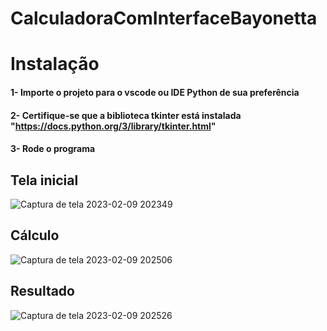 # CalculadoraComInterfaceBayonetta

# Instalação
#### 1- Importe o projeto para o vscode ou IDE Python de sua preferência 
#### 2- Certifique-se que a biblioteca tkinter está instalada "https://docs.python.org/3/library/tkinter.html"
#### 3- Rode o programa

## Tela inicial 
![Captura de tela 2023-02-09 202349](https://user-images.githubusercontent.com/13709585/217961688-979cb437-53c3-4ebe-a6bc-b91cd113f389.png)

## Cálculo
![Captura de tela 2023-02-09 202506](https://user-images.githubusercontent.com/13709585/217961694-8c7a1b6b-c860-4f42-8483-f35f5a7dd5b6.png)

## Resultado
![Captura de tela 2023-02-09 202526](https://user-images.githubusercontent.com/13709585/217961698-d23d0808-638b-4e39-bb0e-1bad7ff0c483.png)
